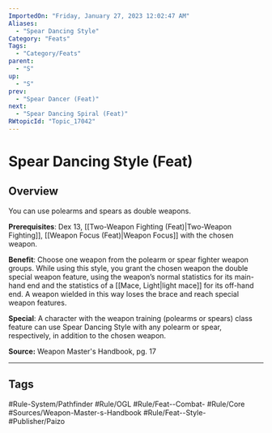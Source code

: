 ```yaml
---
ImportedOn: "Friday, January 27, 2023 12:02:47 AM"
Aliases:
  - "Spear Dancing Style"
Category: "Feats"
Tags:
  - "Category/Feats"
parent:
  - "S"
up:
  - "S"
prev:
  - "Spear Dancer (Feat)"
next:
  - "Spear Dancing Spiral (Feat)"
RWtopicId: "Topic_17042"
---
```

# Spear Dancing Style (Feat)
## Overview
You can use polearms and spears as double weapons.

**Prerequisites**: Dex 13, [[Two-Weapon Fighting (Feat)|Two-Weapon Fighting]], [[Weapon Focus (Feat)|Weapon Focus]] with the chosen weapon.

**Benefit**: Choose one weapon from the polearm or spear fighter weapon groups. While using this style, you grant the chosen weapon the double special weapon feature, using the weapon’s normal statistics for its main-hand end and the statistics of a [[Mace, Light|light mace]] for its off-hand end. A weapon wielded in this way loses the brace and reach special weapon features.

**Special**: A character with the weapon training (polearms or spears) class feature can use Spear Dancing Style with any polearm or spear, respectively, in addition to the chosen weapon. 

**Source:** Weapon Master's Handbook, pg. 17


---
## Tags
#Rule-System/Pathfinder #Rule/OGL #Rule/Feat--Combat- #Rule/Core #Sources/Weapon-Master-s-Handbook #Rule/Feat--Style- #Publisher/Paizo

